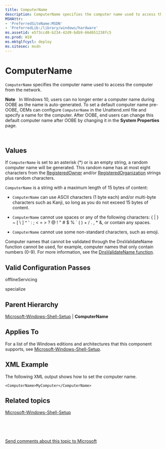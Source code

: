 ```yaml
---
title: ComputerName
description: ComputerName specifies the computer name used to access the computer from the network.
MSHAttr:
- 'PreferredSiteName:MSDN'
- 'PreferredLib:/library/windows/hardware'
ms.assetid: e573ccd8-b234-42d9-bdb9-66d651238fc5
ms.prod: W10
ms.mktglfcycl: deploy
ms.sitesec: msdn
---
```


# ComputerName


`ComputerName` specifies the computer name used to access the computer from the network.

**Note**  
In Windows 10, users can no longer enter a computer name during OOBE as the name is auto-generated. To set a default computer name pre-OOBE, OEMs can configure `ComputerName` in the Unattend.xml file and specify a name for the computer. After OOBE, end users can change this default computer name after OOBE by changing it in the **System Properties** page.

 

## Values


If `ComputerName` is set to an asterisk (\*) or is an empty string, a random computer name will be generated. This random name has at most eight characters from the [RegisteredOwner](registeredowner-win7-microsoft-windows-shell-setupregisteredowner.md) and/or [RegisteredOrganization](registeredorganization-win7-microsoft-windows-shell-setupregisteredorganization.md) strings plus random characters.

`ComputerName` is a string with a maximum length of 15 bytes of content:

-   `ComputerName` can use ASCII characters (1 byte each) and/or multi-byte characters such as Kanji, so long as you do not exceed 15 bytes of content.

-   `ComputerName` cannot use spaces or any of the following characters: { | } ~ \[ \\ \] ^ ' : ; &lt; = &gt; ? @ ! " \# $ % \` ( ) + / . , \* &, or contain any spaces.

-   `ComputerName` cannot use some non-standard characters, such as emoji.

Computer names that cannot be validated through the DnsValidateName function cannot be used, for example, computer names that only contain numbers (0-9). For more information, see the [DnsValidateName function](http://go.microsoft.com/fwlink/?LinkId=257040).

## Valid Configuration Passes


offlineServicing

specialize

## Parent Hierarchy


[Microsoft-Windows-Shell-Setup](microsoft-windows-shell-setup-win7-microsoft-windows-shell-setup.md) | **ComputerName**

## Applies To


For a list of the Windows editions and architectures that this component supports, see [Microsoft-Windows-Shell-Setup](microsoft-windows-shell-setup-win7-microsoft-windows-shell-setup.md).

## XML Example


The following XML output shows how to set the computer name.

``` syntax
<ComputerName>MyComputer</ComputerName>
```

## Related topics


[Microsoft-Windows-Shell-Setup](microsoft-windows-shell-setup-win7-microsoft-windows-shell-setup.md)

 

 

[Send comments about this topic to Microsoft](mailto:wsddocfb@microsoft.com?subject=Documentation%20feedback%20%5Bp_unattend\p_unattend%5D:%20ComputerName%20%20RELEASE:%20%2810/3/2016%29&body=%0A%0APRIVACY%20STATEMENT%0A%0AWe%20use%20your%20feedback%20to%20improve%20the%20documentation.%20We%20don't%20use%20your%20email%20address%20for%20any%20other%20purpose,%20and%20we'll%20remove%20your%20email%20address%20from%20our%20system%20after%20the%20issue%20that%20you're%20reporting%20is%20fixed.%20While%20we're%20working%20to%20fix%20this%20issue,%20we%20might%20send%20you%20an%20email%20message%20to%20ask%20for%20more%20info.%20Later,%20we%20might%20also%20send%20you%20an%20email%20message%20to%20let%20you%20know%20that%20we've%20addressed%20your%20feedback.%0A%0AFor%20more%20info%20about%20Microsoft's%20privacy%20policy,%20see%20http://privacy.microsoft.com/default.aspx. "Send comments about this topic to Microsoft")






